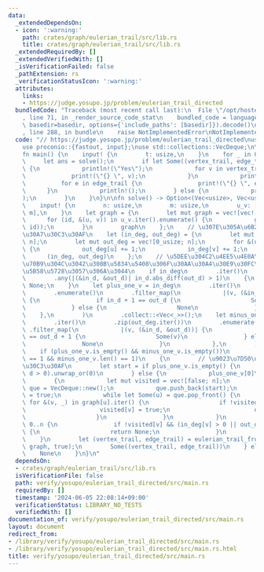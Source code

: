 ```yaml
---
data:
  _extendedDependsOn:
  - icon: ':warning:'
    path: crates/graph/eulerian_trail/src/lib.rs
    title: crates/graph/eulerian_trail/src/lib.rs
  _extendedRequiredBy: []
  _extendedVerifiedWith: []
  _isVerificationFailed: false
  _pathExtension: rs
  _verificationStatusIcon: ':warning:'
  attributes:
    links:
    - https://judge.yosupo.jp/problem/eulerian_trail_directed
  bundledCode: "Traceback (most recent call last):\n  File \"/opt/hostedtoolcache/Python/3.10.14/x64/lib/python3.10/site-packages/onlinejudge_verify/documentation/build.py\"\
    , line 71, in _render_source_code_stat\n    bundled_code = language.bundle(stat.path,\
    \ basedir=basedir, options={'include_paths': [basedir]}).decode()\n  File \"/opt/hostedtoolcache/Python/3.10.14/x64/lib/python3.10/site-packages/onlinejudge_verify/languages/rust.py\"\
    , line 288, in bundle\n    raise NotImplementedError\nNotImplementedError\n"
  code: "// https://judge.yosupo.jp/problem/eulerian_trail_directed\nuse eulerian_trail::eulerian_trail_from_edge_list;\n\
    use proconio::{fastout, input};\nuse std::collections::VecDeque;\n\n#[fastout]\n\
    fn main() {\n    input! {\n        t: usize,\n    }\n    for _ in 0..t {\n   \
    \     let ans = solve();\n        if let Some((vertex_trail, edge_trail)) = ans\
    \ {\n            println!(\"Yes\");\n            for v in vertex_trail {\n   \
    \             print!(\"{} \", v);\n            }\n            println!();\n  \
    \          for e in edge_trail {\n                print!(\"{} \", e);\n      \
    \      }\n            println!();\n        } else {\n            println!(\"No\"\
    );\n        }\n    }\n}\n\nfn solve() -> Option<(Vec<usize>, Vec<usize>)> {\n\
    \    input! {\n        n: usize,\n        m: usize,\n        u_v: [(usize, usize);\
    \ m],\n    }\n    let graph = {\n        let mut graph = vec![vec![]; n];\n  \
    \      for (id, &(u, v)) in u_v.iter().enumerate() {\n            graph[u].push((v,\
    \ id));\n        }\n        graph\n    };\n    // \u307E\u305A\u6B21\u6570\u30C1\
    \u30A7\u30C3\u30AF\n    let (in_deg, out_deg) = {\n        let mut in_deg = vec![0_usize;\
    \ n];\n        let mut out_deg = vec![0_usize; n];\n        for &(u, v) in u_v.iter()\
    \ {\n            out_deg[u] += 1;\n            in_deg[v] += 1;\n        }\n  \
    \      (in_deg, out_deg)\n    };\n    // \u5DEE\u304C2\u4EE5\u4E0A\u306E\u9802\
    \u70B9\u304C\u3042\u308B\u5834\u5408\u306F\u30AA\u30A4\u30E9\u30FC\u8DEF\u306F\
    \u5B58\u5728\u3057\u306A\u3044\n    if in_deg\n        .iter()\n        .zip(out_deg.iter())\n\
    \        .any(|(&in_d, &out_d)| in_d.abs_diff(out_d) > 1)\n    {\n        return\
    \ None;\n    }\n    let plus_one_v = in_deg\n        .iter()\n        .zip(out_deg.iter())\n\
    \        .enumerate()\n        .filter_map(\n            |(v, (&in_d, &out_d))|\
    \ {\n                if in_d + 1 == out_d {\n                    Some(v)\n   \
    \             } else {\n                    None\n                }\n        \
    \    },\n        )\n        .collect::<Vec<_>>();\n    let minus_one_v = in_deg\n\
    \        .iter()\n        .zip(out_deg.iter())\n        .enumerate()\n       \
    \ .filter_map(\n            |(v, (&in_d, &out_d))| {\n                if in_d\
    \ == out_d + 1 {\n                    Some(v)\n                } else {\n    \
    \                None\n                }\n            },\n        )\n        .collect::<Vec<_>>();\n\
    \    if (plus_one_v.is_empty() && minus_one_v.is_empty())\n        || (plus_one_v.len()\
    \ == 1 && minus_one_v.len() == 1)\n    {\n        // \u9023\u7D50\u6027\u30C1\u30A7\
    \u30C3\u30AF\n        let start = if plus_one_v.is_empty() {\n            out_deg.iter().position(|&d|\
    \ d > 0).unwrap_or(0)\n        } else {\n            plus_one_v[0]\n        };\n\
    \        {\n            let mut visited = vec![false; n];\n            let mut\
    \ que = VecDeque::new();\n            que.push_back(start);\n            visited[start]\
    \ = true;\n            while let Some(u) = que.pop_front() {\n               \
    \ for &(v, _) in graph[u].iter() {\n                    if !visited[v] {\n   \
    \                     visited[v] = true;\n                        que.push_back(v);\n\
    \                    }\n                }\n            }\n            for v in\
    \ 0..n {\n                if !visited[v] && (in_deg[v] > 0 || out_deg[v] > 0)\
    \ {\n                    return None;\n                }\n            }\n    \
    \    }\n        let (vertex_trail, edge_trail) = eulerian_trail_from_edge_list(start,\
    \ graph, true);\n        Some((vertex_trail, edge_trail))\n    } else {\n    \
    \    None\n    }\n}\n"
  dependsOn:
  - crates/graph/eulerian_trail/src/lib.rs
  isVerificationFile: false
  path: verify/yosupo/eulerian_trail_directed/src/main.rs
  requiredBy: []
  timestamp: '2024-06-05 22:08:14+09:00'
  verificationStatus: LIBRARY_NO_TESTS
  verifiedWith: []
documentation_of: verify/yosupo/eulerian_trail_directed/src/main.rs
layout: document
redirect_from:
- /library/verify/yosupo/eulerian_trail_directed/src/main.rs
- /library/verify/yosupo/eulerian_trail_directed/src/main.rs.html
title: verify/yosupo/eulerian_trail_directed/src/main.rs
---
```

